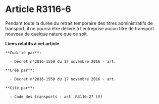 # Article R3116-6

Pendant toute la durée du retrait temporaire des titres administratifs de transport, il ne pourra être délivré à l'entreprise
aucun titre de transport nouveau de quelque nature que ce soit.

**Liens relatifs à cet article**

	**Codifié par**:

	  - Décret n°2016-1550 du 17 novembre 2016 - art.

	**Créé par**:

	  - Décret n°2016-1550 du 17 novembre 2016 - art.

	**Cité par**:

	  - Code des transports - art. R3116-27 (V)
